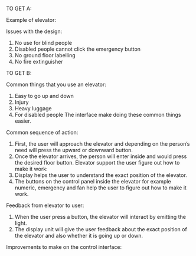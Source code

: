 TO GET A:

Example of elevator:


Issues with the design:
1.	No use for blind people
2.	Disabled people cannot click the emergency button
3.	No ground floor labelling
4.	No fire extinguisher


TO GET B:

Common things that you use an elevator:
1.	Easy to go up and down
2.	Injury
3.	Heavy luggage
4.	For disabled people
The interface make doing these common things easier.

Common sequence of action:
1.	First, the user will approach the elevator and depending on the person’s need will press the upward or downward button.
2.	Once the elevator arrives, the person will enter inside and would press the desired floor button.
Elevator support the user figure out how to make it work:
1.	Display helps the user to understand the exact position of the elevator.
2.	The buttons on the control panel inside the elevator for example numeric, emergency and fan help the user to figure out how to make it work.

Feedback from elevator to user:
1.	When the user press a button, the elevator will interact by emitting the light.
2.	The display unit will give the user feedback about the exact position of the elevator and also whether it is going up or down.

Improvements to make on the control interface:
